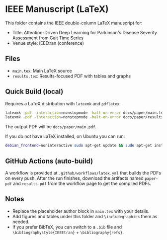 # IEEE Manuscript (LaTeX)

This folder contains the IEEE double-column LaTeX manuscript for:

- Title: Attention-Driven Deep Learning for Parkinson's Disease Severity Assessment from Gait Time Series
- Venue style: IEEEtran (conference)

## Files
- `main.tex`: Main LaTeX source
- `results.tex`: Results-focused PDF with tables and graphs

## Quick Build (local)
Requires a LaTeX distribution with `latexmk` and `pdflatex`.

```bash
latexmk -pdf -interaction=nonstopmode -halt-on-error docs/paper/main.tex
latexmk -pdf -interaction=nonstopmode -halt-on-error docs/paper/results.tex
```

The output PDF will be `docs/paper/main.pdf`.

If you do not have LaTeX installed, on Ubuntu you can run:

```bash
debian_frontend=noninteractive sudo apt-get update && sudo apt-get install -y texlive-latex-recommended texlive-fonts-recommended texlive-latex-extra latexmk
```

## GitHub Actions (auto-build)
A workflow is provided at `.github/workflows/latex.yml` that builds the PDFs on every push. After the run finishes, download the artifacts named `paper-pdf` and `results-pdf` from the workflow page to get the compiled PDFs.

## Notes
- Replace the placeholder author block in `main.tex` with your details.
- Add figures and tables under this folder and `\includegraphics` them as needed.
- If you prefer BibTeX, you can switch to a `.bib` file and `\bibliographystyle{IEEEtran}` + `\bibliography{refs}`.